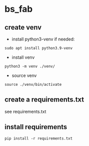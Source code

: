 # bs_fab
## create venv

- install python3-venv if needed:

`sudo apt install python3.9-venv`

- install venv

`python3 -m venv ./venv/`

- source venv

`source ./venv/bin/activate`

## create a requirements.txt

see requirements.txt

## install requirements

`pip install -r requirements.txt`

